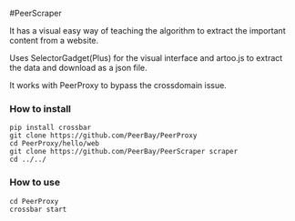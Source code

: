 #PeerScraper

It has a visual easy way of teaching the algorithm to extract the important
content from a website.

Uses SelectorGadget(Plus) for the visual interface and artoo.js to extract
the data and download as a json file.

It works with PeerProxy to bypass the crossdomain issue.

### How to install
```
pip install crossbar
git clone https://github.com/PeerBay/PeerProxy
cd PeerProxy/hello/web
git clone https://github.com/PeerBay/PeerScraper scraper
cd ../../
```
### How to use
```
cd PeerProxy
crossbar start
```